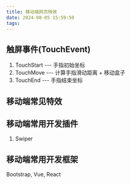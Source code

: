 ```yaml
---
title: 移动端网页特效
date: 2024-08-05 15:59:50
tags:
---
```

## 触屏事件(TouchEvent)

1. TouchStart --- 手指初始坐标
2. TouchMove --- 计算手指滑动距离 + 移动盒子
3. TouchEnd --- 手指结束坐标

## 移动端常见特效

## 移动端常用开发插件

1. Swiper

## 移动端常用开发框架

Bootstrap, Vue, React
